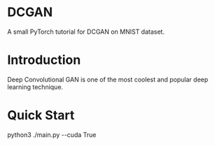 # DCGAN 

A small PyTorch tutorial for DCGAN on MNIST dataset.

# Introduction

Deep Convolutional GAN is one of the most coolest and popular deep learning technique.

# Quick Start

python3 ./main.py --cuda True
